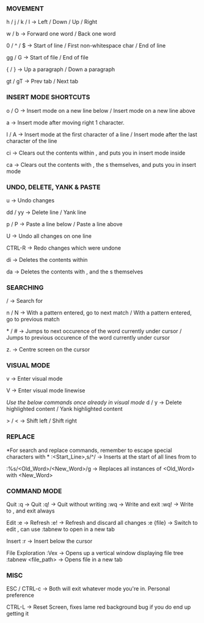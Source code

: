 ### MOVEMENT

h / j / k / l -> Left / Down / Up / Right

w / b -> Forward one word / Back one word 

0 / ^ / $  -> Start of line / First non-whitespace char / End of line

gg / G -> Start of file / End of file

{ / } -> Up a paragraph / Down a paragraph

gt / gT -> Prev tab / Next tab


### INSERT MODE SHORTCUTS

o / O -> Insert mode on a new line below / Insert mode on a new line above

a -> Insert mode after moving right 1 character. 

I / A -> Insert mode at the first character of a line / Insert mode after the last character of the line

ci<delimiter> -> Clears out the contents within <delimiter>, and puts you in insert mode inside

ca<delimter> -> Clears out the contents with <delimiter>, the <delimiter>s themselves, and puts you in insert mode


### UNDO, DELETE, YANK & PASTE

u -> Undo changes

dd / yy -> Delete line / Yank line

p / P -> Paste a line below / Paste a line above

U -> Undo all changes on one line

CTRL-R -> Redo changes which were undone

di<delimiter> -> Deletes the contents within <delimiter>

da<delimiter> -> Deletes the contents with <delimiter>, and the <delimiter>s themselves


### SEARCHING

/<pattern> -> Search for <pattern> 

n / N -> With a pattern entered, go to next match / With a pattern entered, go to previous match

\* / # -> Jumps to next occurence of the word currently under cursor / Jumps to previous occurence of the word currently under cursor

z. -> Centre screen on the cursor


### VISUAL MODE

v -> Enter visual mode

V -> Enter visual mode linewise

*Use the below commands once already in visual mode*
d / y -> Delete highlighted content / Yank highlighted content

\> / < -> Shift left / Shift right


### REPLACE

*For search and replace commands, remember to escape special characters with \*
:<Start_Line>,<End-Line>s/^/<Symbol> -> Inserts <Symbol> at the start of all lines from <Start> to <End>

:%s/<Old\_Word>/<New\_Word>/g -> Replaces all instances of <Old\_Word> with <New\_Word>


### COMMAND MODE

Quit
  :q -> Quit
  :q! -> Quit without writing
  :wq -> Write and exit
  :wq! <file> -> Write to <file>, and exit always

Edit
  :e -> Refresh
  :e! -> Refresh and discard all changes
  :e {file} -> Switch to edit <file>, can use :tabnew <file> to open in a new tab

Insert
  :r <file> -> Insert <file> below the cursor

File Exploration
  :Vex -> Opens up a vertical window displaying file tree
  :tabnew <file\_path> -> Opens file in a new tab

### MISC

ESC / CTRL-c -> Both will exit whatever mode you're in. Personal preference

CTRL-L -> Reset Screen, fixes lame red background bug if you do end up getting it

